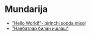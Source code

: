 # Mundarija

* ["Hello World!"- birinchi sodda misol](chapter1.md)
* ["Навбатлар билан ишлаш"](chapter2.md)
